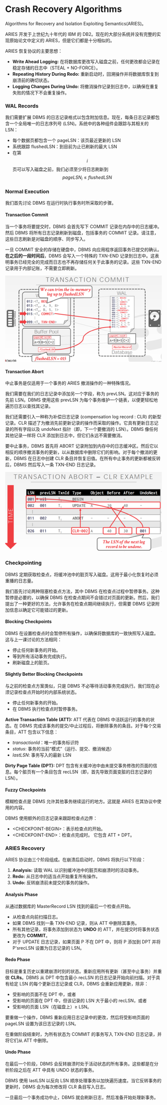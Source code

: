 # Crash Recovery Algorithms

Algorithms for Recovery and Isolation Exploiting Semantics(ARIES)。

ARIES 开发于上世纪九十年代的 IBM 的 DB2。现在的大部分系统并没有完整的实现原始论文中定义的 ARIES，但是它们都是十分相似的。

ARIES 恢复协议的主要思想：
- **Write Ahead Logging:** 在将数据库更改写入磁盘之前，任何更改都会记录在稳定存储的日志中（STEAL + NO-FORCE）。
- **Repeating History During Redo:** 重新启动时，回溯操作并将数据库恢复到崩溃前的确切状态。
- **Logging Changes During Undo:** 将撤消操作记录到日志中，以确保在重复失败的情况下不会重复操作。


### WAL Records

我们需要扩展 DBMS 的日志记录格式以包含附加信息。现在，每条日志记录都包含一个全局唯一的日志序列号 (LSN)。系统中的各种组件会跟踪与其相关的 LSN：
- 每个数据页都包含一个 pageLSN：该页最近更新的 LSN
- 系统跟踪 flushedLSN：到目前为止已刷新的最大 LSN
- 在第 $$i$$ 页可以写入磁盘之前，我们必须至少将日志刷新到 $$pageLSN_i ≤ flushedLSN$$

### Normal Execution

我们首先讨论 DBMS 在运行时执行事务时所采取的步骤。

#### Transaction Commit

当一个事务将要提交时，DBMS 会首先写下 COMMIT 记录在内存中的日志缓冲。然后 DBMS 将所有日志记录刷新到磁盘，包括事务的 COMMIT 记录。请注意，这些日志刷新是对磁盘的顺序、同步写入。

一旦 COMMIT 安全的存储在硬盘中，DBMS 向应用程序返回事务已提交的确认。**在之后的一段时间后**，DBMS 会写入一个特殊的 TXN-END 记录到日志中。这表明事务已经完全的完成而日志也不再存储任何关于此事务的记录。这些 TXN-END 记录用于内部记账，不需要立即刷新。

![](../.gitbook/assets/transaction-commit.png)

#### Transaction Abort

中止事务是仅适用于一个事务的 ARIES 撤消操作的一种特殊情况。

我们需要在我们的日志记录中添加另一个字段，称为 prevLSN。这对应于事务的先前 LSN。DBMS 使用这些 prevLSN 为每个事务维护一个链表，以便更轻松地遍历日志以查找其记录。

我们还需要引入一种称为补偿日志记录 (compensation log record : CLR) 的新型记录。CLR 描述了为撤消先前更新记录的操作而采取的操作。它具有更新日志记录的所有字段以及 undoNext 指针（即，下一个要撤消的 LSN）。DBMS 像任何其他记录一样将 CLR 添加到日志中，但它们永远不需要撤消。

要中止事务，DBMS 首先将 ABORT 记录附加到内存中的日志缓冲区。然后它以相反的顺序撤消事务的更新，以从数据库中删除它们的影响。对于每个撤消的更新，DBMS 在日志中创建 CLR 条目并恢复旧值。在所有中止事务的更新都被反转后，DBMS 然后写入一条 TXN-END 日志记录。

![](../.gitbook/assets/transaction-abort-clr.png)

### Checkpointing

DBMS 定期获取检查点，将缓冲池中的脏页写入磁盘。这用于最小化恢复时必须重播的日志量。

我们首先讨论两种阻塞检查点方法，其中 DBMS 在检查点过程中暂停事务。这种暂停是必要的，以确保 DBMS 在检查点期间不会错过对页面的更新。然后，我们提出了一种更好的方法，允许事务在检查点期间继续执行，但需要 DBMS 记录附加信息以确定它可能错过的更新。

#### Blocking Checkpoints

DBMS 在设置检查点时会暂停所有操作，以确保将数据库的一致快照写入磁盘。这与上一课讨论的方法相同：
- 停止任何新事务的开始。
- 等到所有活动事务完成执行。
- 刷新磁盘上的脏页。

#### Slightly Better Blocking Checkpoints

与之前的检查点方案类似，只是 DBMS 不必等待活动事务完成执行。我们现在必须记录检查点开始时的内部系统状态。
- 停止任何新事务的开始。
- 在 DBMS 执行检查点时暂停事务。

**Active Transaction Table (ATT):** ATT 代表在 DBMS 中活跃运行的事务的状态。在 DBMS 完成该事务的提交/中止过程后，将删除事务的条目。对于每个交易条目，ATT 包含以下信息：
- *transactionId*：唯一的事务标识符
- *status*: 事务的当前“模式”（运行、提交、撤消候选）
- *lastLSN*: 事务写入的最新 LSN

**Dirty Page Table (DPT):** DPT 包含有关缓冲池中由未提交事务修改的页面的信息。每个脏页有一个条目包含 recLSN（即，首先导致页面变脏的日志记录的 LSN）。

#### Fuzzy Checkpoints

模糊检查点是 DBMS 允许其他事务继续运行的地方。这就是 ARIES 在其协议中使用的内容。

DBMS 使用额外的日志记录来跟踪检查点边界：
- \<CHECKPOINT-BEGIN>：表示检查点的开始。
- \<CHECKPOINT-END>：检查点完成时。 它包含 ATT + DPT。

### ARIES Recovery

ARIES 协议由三个阶段组成。在崩溃后启动时，DBMS 将执行以下阶段：
1. **Analysis:** 读取 WAL 以识别缓冲池中的脏页和崩溃时的活动事务。
2. **Redo:** 从日志中的适当点开始重复所有操作。
3. **Undo:** 反转崩溃前未提交的事务的操作。

#### Analysis Phase

从通过数据库的 MasterRecord LSN 找到的最后一个检查点开始。
- 从检查点向前扫描日志。
- 如果 DBMS 找到一条 TXN-END 记录，则从 ATT 中删除其事务。
- 所有其他记录，将事务添加到状态为 **UNDO** 的 ATT，并在提交时将事务状态更改为 **COMMIT**。
- 对于 UPDATE 日志记录，如果页面 P 不在 DPT 中，则将 P 添加到 DPT 并将 P'srecLSN 设置为日志记录的 LSN。


#### Redo Phase

目标是重复历史以重建崩溃时刻的状态。重新应用所有更新（甚至中止事务）并重做 **CLRs**。DBMS 从 DPT 中包含最小 recLSN 的日志记录开始向前扫描。对于具有给定 LSN 的每个更新日志记录或 CLR，DBMS 会重新应用更新，除非：
- 受影响的页面不在 DPT 中，或者
- 受影响的页面在 DPT 中，但该记录的 LSN 大于最小的 recLSN，或者
- 受影响的页面 LSN（在磁盘上）≥ LSN。

要重做一个操作，DBMS 重新应用日志记录中的更改，然后将受影响页面的 pageLSN 设置为该日志记录的 LSN。

在重做阶段结束时，为所有状态为 COMMIT 的事务写入 TXN-END 日志记录，并将它们从 ATT 中删除。

#### Undo Phase

在最后一个阶段，DBMS 会反转崩溃时处于活动状态的所有事务。这些都是在分析阶段之后在 ATT 中具有 UNDO 状态的事务。

DBMS 使用 lastLSN 以反向 LSN 顺序处理事务以加快遍历速度。当它反转事务的更新时，DBMS 会为每次修改将 CLR 条目写入日志。

一旦最后一个事务成功中止，DBMS 就会刷新日志，然后准备开始处理新事务。